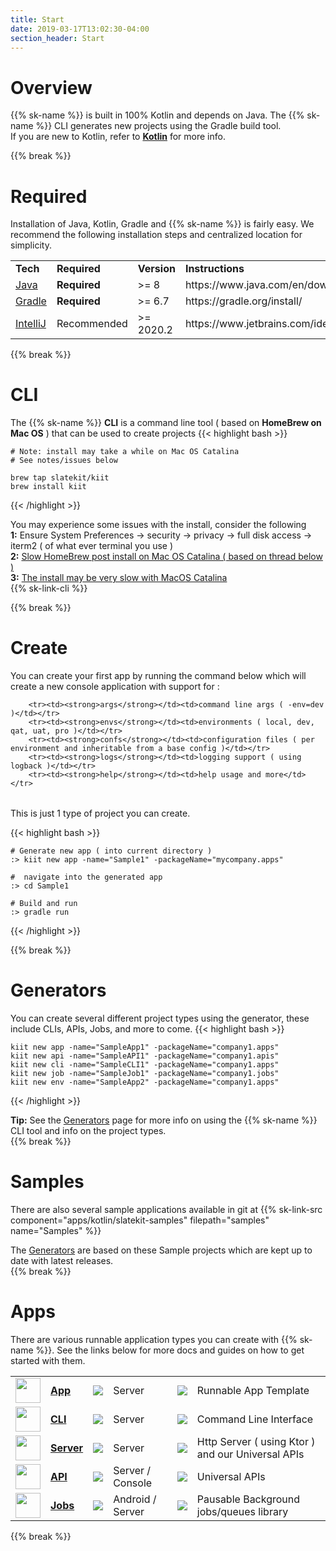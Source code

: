 ```yaml
---
title: Start
date: 2019-03-17T13:02:30-04:00
section_header: Start
---
```


# Overview
{{% sk-name %}} is built in 100% Kotlin and depends on Java. The {{% sk-name %}} CLI generates new projects using the Gradle build tool. <br/>
If you are new to Kotlin, refer to <strong><a class="url-ch" href="http://www.kotlinlang.org">Kotlin</a></strong> for more info. 

{{% break %}}


# Required
<p>Installation of Java, Kotlin, Gradle and {{% sk-name %}} is fairly easy. We recommend the following installation steps and centralized location for simplicity.
</p>
<table class="table table-bordered table-striped">
    <tr class="">
        <td><strong>Tech</strong></td>
        <td><strong>Required</strong></td>
        <td><strong>Version</strong></td>
        <td><strong>Instructions</strong></td>
    </tr>
    <tr>
        <td><a class="url-ch" href="http://www.oracle.com/technetwork/java/javase/downloads/jdk8-downloads-2133151.html">Java</a></td>
        <td><strong>Required</strong></td>
        <td>>= 8</td>
        <td>https://www.java.com/en/download/help/download_options.html
        </td>
    </tr>
    <tr>
        <td><a class="url-ch" href="https://gradle.org/install">Gradle</a></td>
        <td><strong>Required</strong></td>
        <td>>= 6.7</td>
        <td>https://gradle.org/install/
        </td>
    </tr>
    <tr>
        <td><a class="url-ch" href="https://www.jetbrains.com/idea/">IntelliJ</a></td>
        <td>Recommended</td>
        <td>>= 2020.2</td>
        <td>https://www.jetbrains.com/idea/
        </td>
    </tr>
</table>

{{% break %}}


# CLI
The {{% sk-name %}} **CLI** is a command line tool ( based on **HomeBrew on Mac OS** ) that can be used to create projects
{{< highlight bash >}}
     
    # Note: install may take a while on Mac OS Catalina 
    # See notes/issues below

    brew tap slatekit/kiit
    brew install kiit
    
{{< /highlight >}}
<div class="alert alert-warning" role="alert">
    You may experience some issues with the install, consider the following<br/>
    <strong>1:</strong> Ensure System Preferences -> security -> privacy -> full disk access -> iterm2 ( of what ever terminal you use )<br/>
    <strong>2:</strong> <a href="https://discussions.apple.com/thread/251258165">Slow HomeBrew post install on Mac OS Catalina ( based on thread below )</a><br/>
    <strong>3:</strong> <a href="https://discourse.brew.sh/t/brew-install-very-slow-pauses-for-long-period-while-executing-usr-bin-sandbox-exec-in-post-install/7423">The install may be very slow with MacOS Catalina</a>
</div>
{{% sk-link-cli %}}

{{% break %}}


# Create
You can create your first app by running the command below which will create a new console application 
with support for :


<table class="table table-bordered table-striped">

        <tr><td><strong>args</strong></td><td>command line args ( -env=dev )</td></tr>
        <tr><td><strong>envs</strong></td><td>environments ( local, dev, qat, uat, pro )</td></tr>
        <tr><td><strong>confs</strong></td><td>configuration files ( per environment and inheritable from a base config )</td></tr>
        <tr><td><strong>logs</strong></td><td>logging support ( using logback )</td></tr>
        <tr><td><strong>help</strong></td><td>help usage and more</td></tr>

</table>

 This is just 1 type of project you can create.

{{< highlight bash >}}
    
    # Generate new app ( into current directory )
    :> kiit new app -name="Sample1" -packageName="mycompany.apps"

    #  navigate into the generated app 
    :> cd Sample1

    # Build and run
    :> gradle run
    
{{< /highlight >}}

{{% break %}}


# Generators
You can create several different project types using the generator, these include CLIs, APIs, Jobs, and more to come.
{{< highlight bash >}}
    
    kiit new app -name="SampleApp1" -packageName="company1.apps"
    kiit new api -name="SampleAPI1" -packageName="company1.apis"
    kiit new cli -name="SampleCLI1" -packageName="company1.apps"
    kiit new job -name="SampleJob1" -packageName="company1.jobs"
    kiit new env -name="SampleApp2" -packageName="company1.apps"
    
{{< /highlight >}}
<div class="alert alert-warning" role="alert">
    <strong>Tip:</strong> See the <a href="/start/generators">Generators</a> page for more info on using the {{% sk-name %}} CLI tool and info on the project types.
</div>
{{% break %}}

# Samples
There are also several sample applications available in git at {{% sk-link-src component="apps/kotlin/slatekit-samples" filepath="samples" name="Samples" %}}
<div class="alert alert-info" role="alert">
    The <a href="/start/generators">Generators</a> are based on these Sample projects which are kept up to date with latest releases.
</div>
{{% break %}}


# Apps
There are various runnable application types you can create with {{% sk-name %}}. See the links below for more docs and guides on how to get started with them.
<table class="table table-bordered table-striped">
    <tr>
    <td class="text-center"><a href="/arch/app"><img src="assets/media/img/white/desktop.png" width="40" alt="" /></a></td>
    <td><strong><a class="url-ch" href="/arch/app">App</a></strong></td>
    <td><img src="https://img.shields.io/badge/2.8.0-version-blue" /></td>
    <td><span class="badge badge-light">Server</span></td>
    <td><img src="https://img.shields.io/badge/license-Apache-orange.svg?style=flat" /></td>
    <td>Runnable App Template</td>
  </tr>
  <tr>
    <td class="text-center"><a href="/arch/cli"><img src="assets/media/img/white/terminal.png" width="40" alt="" /></a></td>
    <td><strong><a class="url-ch" href="/arch/cli">CLI</a></strong></td>
    <td><img src="https://img.shields.io/badge/2.8.0-version-blue" /></td>
    <td><span class="badge badge-light">Server</span></td>
    <td><img src="https://img.shields.io/badge/license-Apache-orange.svg?style=flat" /></td>
    <td>Command Line Interface</td>
  </tr>
  <tr>
    <td class="text-center"><a href="/arch/apis"><img src="assets/media/img/white/webapi.png" width="40" alt="" /></a></td>
    <td><strong><a class="url-ch" href="/arch/apis">Server</a></strong></td>
    <td><img src="https://img.shields.io/badge/2.8.0-version-blue" /></td>
    <td><span class="badge badge-light">Server</span></td>
    <td><img src="https://img.shields.io/badge/license-Apache-orange.svg?style=flat" /></td>
    <td>Http Server ( using Ktor ) and our Universal APIs</td>
  </tr>
  <tr>
    <td class="text-center"><a href="/arch/apis"><img src="assets/media/img/white/webapi.png" width="40" alt="" /></a></td>
    <td><strong><a class="url-ch" href="/arch/apis">API</a></strong></td>
    <td><img src="https://img.shields.io/badge/2.8.0-version-blue" /></td>
    <td><span class="badge badge-light">Server / Console</span></td>
    <td><img src="https://img.shields.io/badge/license-Apache-orange.svg?style=flat" /></td>
    <td>Universal APIs</td>
  </tr>
  <tr>
    <td class="text-center"><a href="/arch/jobs"><img src="assets/media/img/white/gears.png" width="40" alt="" /></a></td>
    <td><strong><a class="url-ch" href="arch/jobs">Jobs</a></strong></td>
    <td><img src="https://img.shields.io/badge/2.8.0-version-blue" /></td>
    <td><span class="badge badge-light">Android / Server</span></td>
    <td><img src="https://img.shields.io/badge/license-Apache-orange.svg?style=flat" /></td>
    <td>Pausable Background jobs/queues library</td>
  </tr>
</table>
{{% break %}}


<script>
    var archComponent = {
        name: "Start",
        page: "start/start",
        icon: "assets/media/img/white/gears.png",
        menu: {
            mode: "normal",
            useTemplate:false,
            sections: [
                {
                    name: "Guide",
                    items: [
                        { name:"Overview"       , anchor: "#overview"  },
                        { name:"Required"       , anchor: "#required"  },
                        { name:"CLI"            , anchor: "#cli"       },
                        { name:"Create"         , anchor: "#create"    },
                        { name:"Generators"     , anchor: "#generators"},
                        { name:"Samples"        , anchor: "#samples"   },
                        { name:"Apps"           , anchor: "#apps"   }
                    ]
                }
            ]
        }
    };

    function setupArchComponent() {
        buildArchComponent(archComponent);
    }
</script>



